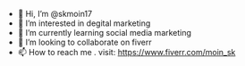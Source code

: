 - 👋 Hi, I’m @skmoin17
- 👀 I’m interested in degital marketing 
- 🌱 I’m currently learning social media marketing
- 💞️ I’m looking to collaborate on fiverr
- 📫 How to reach me . visit: https://www.fiverr.com/moin_sk

<!---
skmoin17/skmoin17 is a ✨ special ✨ repository because its `README.md` (this file) appears on your GitHub profile.
You can click the Preview link to take a look at your changes.
--->
